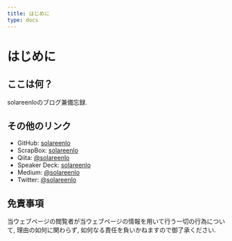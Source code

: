 ```yaml
---
title: はじめに
type: docs
---
```


# はじめに

## ここは何？
solareenloのブログ兼備忘録.

## その他のリンク
- GitHub: [solareenlo](https://github.com/solareenlo)
- ScrapBox: [solareenlo](https://scrapbox.io/solareenlo)
- Qiita: [@solareenlo](https://qiita.com/solareenlo)
- Speaker Deck: [solareenlo](https://speakerdeck.com/solareenlo)
- Medium: [@solareenlo](https://medium.com/@solareenlo)
- Twitter: [@solareenlo](https://twitter.com/solareenlo)

## 免責事項
当ウェブページの閲覧者が当ウェブページの情報を用いて行う一切の行為について, 理由の如何に関わらず, 如何なる責任を負いかねますので御了承ください.

